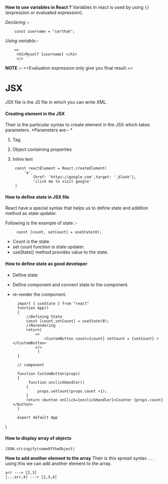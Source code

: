 
**How to use variables in React ?**
Variables in react is used by using `{}` (expression or evaluated expression).

*Declaring* :-

		const username = "sarthak";

*Using variable:-*

		<>
		 <h1>Myself {username} </h1>
		 </>

**NOTE :-** ==Evaluation expression only give you final result.==

# JSX

JSX file is the JS file in which you can write XML.

#### Creating element in the JSX
Their is the particular syntax to create element in the JSX which takes parameters.
*Parameters are:- *
1. Tag
2. Object containing properties
3. Inline text

		const reactElement = React.createElement(
			'a',
				{href: 'https://google.com',target: '_blank'},
				'click me to visit google'
		)

#### How to define state in JSX file
React have a special syntax that helps us to define state and addition method as state updater.

Following is the example of state :-

		 const [count, setCount] = useState(0);
- Count is the state.
- set count function is state updater.
- useState() method provides value to the state.

#### How to define state as good developer
- Define state 
- Define component and connect state to the component.
- re-render the component.

		import { useState } from "react"
		function App()
		{
			//Defining State
		    const [count,setCount] = useState(0);
			//Rerendering
		    return(
		        <>
		            <CustomButton count={count} setCount = {setCount} ></CustomButton>
		        </>
				 )
		}
			
		// component
		
		function CustomButton(props)
		{
			 function onclickHandler()
		    {
				 props.setCount(props.count +1);
		    }
		    return <button onClick={onclickHandler}>Counter {props.count}</button>
		}
		
		export default App
\
#### How to display array of objects

`JSON.stringify(nameOftheObject)`

**How to add another element to the array**
Their is this spread syntax `...` using this we can add another element to the array.

	arr ---> [2,3]
	[...arr,4] ---> [2,3,4]
	  
